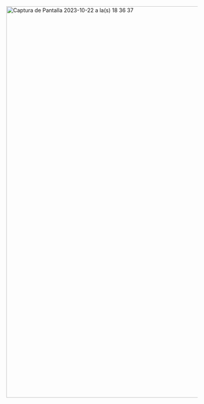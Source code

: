 <img width="1034" alt="Captura de Pantalla 2023-10-22 a la(s) 18 36 37" src="https://github.com/REUBATCODE/recursividad/assets/126991341/68ed497c-6dc9-4ecf-bdf8-0bde73b045de">
